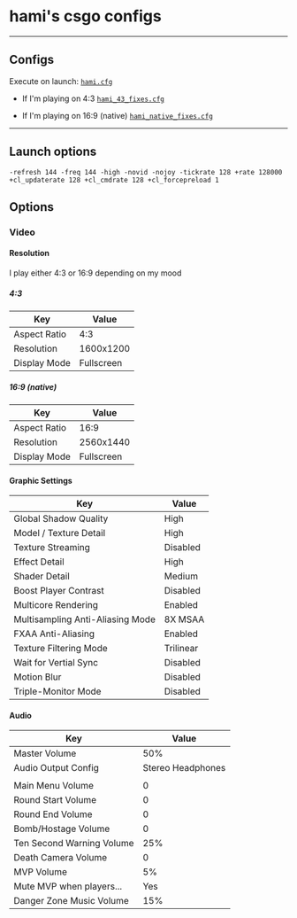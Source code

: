# hami's csgo configs

---

## Configs

Execute on launch:
[`hami.cfg`](configs/hami.cfg)

 - If I'm playing on 4:3
   [`hami_43_fixes.cfg`](configs/hami_43_fixes.cfg)
  
 - If I'm playing on 16:9 (native)
   [`hami_native_fixes.cfg`](configs/hami_native_fixes.cfg)

---

## Launch options
```
-refresh 144 -freq 144 -high -novid -nojoy -tickrate 128 +rate 128000 +cl_updaterate 128 +cl_cmdrate 128 +cl_forcepreload 1
```

## Options

### Video

#### Resolution
I play either 4:3 or 16:9 depending on my mood

##### 4:3
| Key           | Value       |
|---------------|-------------|
| Aspect Ratio  | 4:3         |
| Resolution    | 1600x1200   |
| Display Mode  | Fullscreen  |

##### 16:9 (native)
| Key           | Value       |
|---------------|-------------|
| Aspect Ratio  | 16:9        |
| Resolution    | 2560x1440   |
| Display Mode  | Fullscreen  |

#### Graphic Settings
| Key                               | Value      |
|-----------------------------------|------------|
| Global Shadow Quality             | High       |
| Model / Texture Detail            | High       |
| Texture Streaming                 | Disabled   |
| Effect Detail                     | High       |
| Shader Detail                     | Medium     |
| Boost Player Contrast             | Disabled   |
| Multicore Rendering               | Enabled    |
| Multisampling Anti-Aliasing Mode  | 8X MSAA    |
| FXAA Anti-Aliasing                | Enabled    |
| Texture Filtering Mode            | Trilinear  |
| Wait for Vertial Sync             | Disabled   |
| Motion Blur                       | Disabled   |
| Triple-Monitor Mode               | Disabled   |

#### Audio
| Key                       | Value              |
|---------------------------|--------------------|
| Master Volume             | 50%                |
| Audio Output Config       | Stereo Headphones  | 
|                           |                    |
| Main Menu Volume          | 0                  |
| Round Start Volume        | 0                  |
| Round End Volume          | 0                  |
| Bomb/Hostage Volume       | 0                  |
| Ten Second Warning Volume | 25%                |
| Death Camera Volume       | 0                  |
| MVP Volume                | 5%                 |
| Mute MVP when players...  | Yes                |
| Danger Zone Music Volume  | 15%                |

